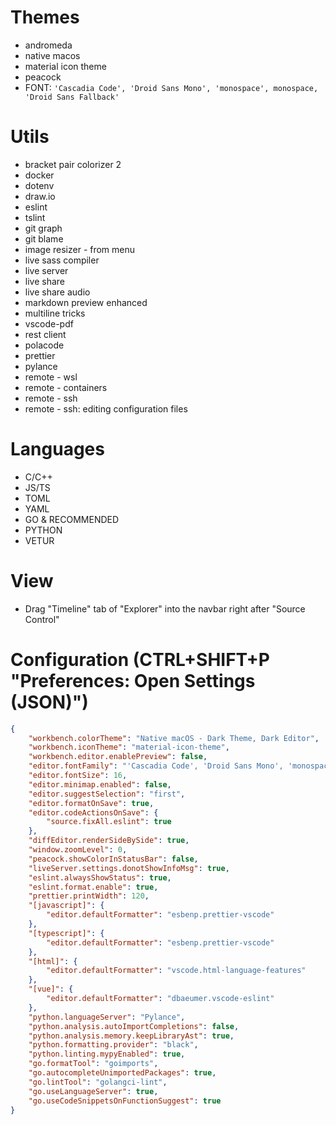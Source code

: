 # Themes
- andromeda
- native macos
- material icon theme
- peacock
- FONT: `'Cascadia Code', 'Droid Sans Mono', 'monospace', monospace, 'Droid Sans Fallback'`

# Utils
- bracket pair colorizer 2
- docker
- dotenv
- draw.io
- eslint
- tslint
- git graph
- git blame
- image resizer - from menu
- live sass compiler
- live server
- live share
- live share audio
- markdown preview enhanced
- multiline tricks
- vscode-pdf
- rest client
- polacode
- prettier
- pylance
- remote - wsl
- remote - containers
- remote - ssh
- remote - ssh: editing configuration files

# Languages
- C/C++
- JS/TS
- TOML
- YAML
- GO & RECOMMENDED
- PYTHON
- VETUR

# View
- Drag "Timeline" tab of "Explorer" into the navbar right after "Source Control"

# Configuration (CTRL+SHIFT+P "Preferences: Open Settings (JSON)")
```json
{
    "workbench.colorTheme": "Native macOS - Dark Theme, Dark Editor",
    "workbench.iconTheme": "material-icon-theme",
    "workbench.editor.enablePreview": false,
    "editor.fontFamily": "'Cascadia Code', 'Droid Sans Mono', 'monospace', monospace, 'Droid Sans Fallback'",
    "editor.fontSize": 16,
    "editor.minimap.enabled": false,
    "editor.suggestSelection": "first",
    "editor.formatOnSave": true,
    "editor.codeActionsOnSave": {
        "source.fixAll.eslint": true
    },
    "diffEditor.renderSideBySide": true,
    "window.zoomLevel": 0,
    "peacock.showColorInStatusBar": false,
    "liveServer.settings.donotShowInfoMsg": true,
    "eslint.alwaysShowStatus": true,
    "eslint.format.enable": true,
    "prettier.printWidth": 120,
    "[javascript]": {
        "editor.defaultFormatter": "esbenp.prettier-vscode"
    },
    "[typescript]": {
        "editor.defaultFormatter": "esbenp.prettier-vscode"
    },
    "[html]": {
        "editor.defaultFormatter": "vscode.html-language-features"
    },
    "[vue]": {
        "editor.defaultFormatter": "dbaeumer.vscode-eslint"
    },
    "python.languageServer": "Pylance",
    "python.analysis.autoImportCompletions": false,
    "python.analysis.memory.keepLibraryAst": true,
    "python.formatting.provider": "black",
    "python.linting.mypyEnabled": true,
    "go.formatTool": "goimports",
    "go.autocompleteUnimportedPackages": true,
    "go.lintTool": "golangci-lint",
    "go.useLanguageServer": true,
    "go.useCodeSnippetsOnFunctionSuggest": true
}
```
